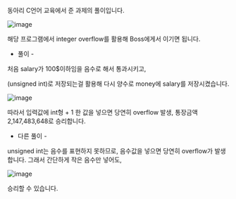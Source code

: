 동아리 C언어 교육에서 준 과제의 풀이입니다.

![image](https://user-images.githubusercontent.com/65721409/85943274-046ac700-b96a-11ea-9300-de7e2c10ce71.png)


해당 프로그램에서 integer overflow를 활용해 Boss에게서 이기면 됩니다.


- 풀이 -

처음 salary가 100$이하임을 음수로 해서 통과시키고,

(unsigned int)로 저장되는걸 활용해 다시 양수로 money에 salary를 저장시켰습니다.

![image](https://user-images.githubusercontent.com/65721409/85943367-94a90c00-b96a-11ea-8119-50d832a0760c.png)

따라서 입력값에 int형 + 1 한 값을 넣으면 당연히 overflow 발생, 통장금액 2,147,483,648로 승리합니다.



- 다른 풀이 -

unsigned int는 음수를 표현하지 못하므로, 음수값을 넣으면 당연히 overflow가 발생합니다.
그래서 간단하게 작은 음수만 넣어도,

![image](https://user-images.githubusercontent.com/65721409/85943438-10a35400-b96b-11ea-8bfb-2ec1e2c4622a.png)

승리할 수 있습니다.
